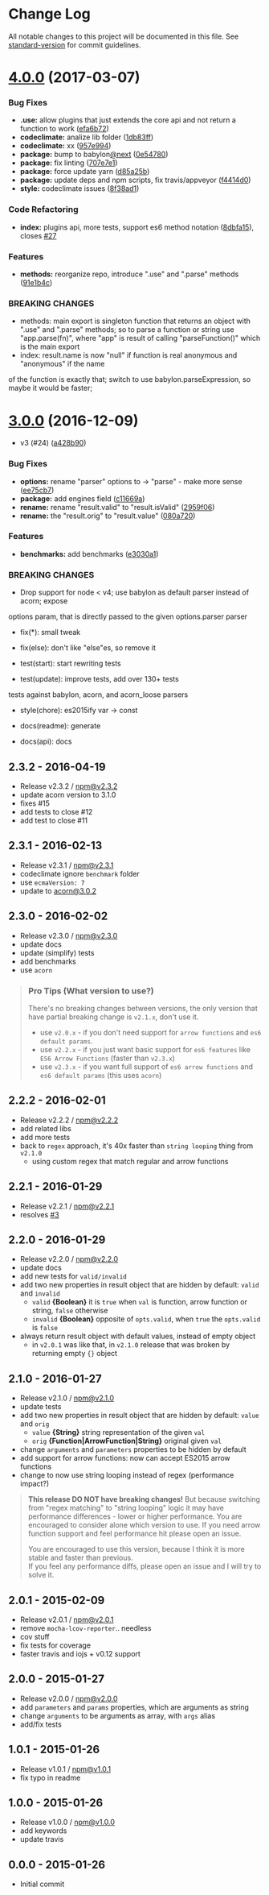 # Change Log

All notable changes to this project will be documented in this file. See [standard-version](https://github.com/conventional-changelog/standard-version) for commit guidelines.

<a name="4.0.0"></a>
# [4.0.0](https://github.com/tunnckocore/parse-function/compare/v3.0.0...v4.0.0) (2017-03-07)


### Bug Fixes

* **.use:** allow plugins that just extends the core api and not return a function to work ([efa6b72](https://github.com/tunnckocore/parse-function/commit/efa6b72))
* **codeclimate:** analize lib folder ([1db83ff](https://github.com/tunnckocore/parse-function/commit/1db83ff))
* **codeclimate:** xx ([957e994](https://github.com/tunnckocore/parse-function/commit/957e994))
* **package:** bump to babylon[@next](https://github.com/next) ([0e54780](https://github.com/tunnckocore/parse-function/commit/0e54780))
* **package:** fix linting ([707e7e1](https://github.com/tunnckocore/parse-function/commit/707e7e1))
* **package:** force update yarn ([d85a25b](https://github.com/tunnckocore/parse-function/commit/d85a25b))
* **package:** update deps and npm scripts, fix travis/appveyor ([f4414d0](https://github.com/tunnckocore/parse-function/commit/f4414d0))
* **style:** codeclimate issues ([8f38ad1](https://github.com/tunnckocore/parse-function/commit/8f38ad1))


### Code Refactoring

* **index:** plugins api, more tests, support es6 method notation ([8dbfa15](https://github.com/tunnckocore/parse-function/commit/8dbfa15)), closes [#27](https://github.com/tunnckocore/parse-function/issues/27)


### Features

* **methods:** reorganize repo, introduce ".use" and ".parse" methods ([91e1b4c](https://github.com/tunnckocore/parse-function/commit/91e1b4c))


### BREAKING CHANGES

* methods: main export is singleton function that returns an object with ".use" and ".parse"
methods; so to parse a function or string use "app.parse(fn)", where "app" is result of calling
"parseFunction()" which is the main export
* index: result.name is now "null" if function is real anonymous and "anonymous" if the name

of the function is exactly that; switch to use babylon.parseExpression, so maybe it would be faster;



<a name="3.0.0"></a>
# [3.0.0](https://github.com/tunnckocore/parse-function/compare/v2.3.2...v3.0.0) (2016-12-09)


* v3 (#24) ([a428b90](https://github.com/tunnckocore/parse-function/commit/a428b90))


### Bug Fixes

* **options:** rename "parser" options to -> "parse" - make more sense ([ee75cb7](https://github.com/tunnckocore/parse-function/commit/ee75cb7))
* **package:** add engines field ([c11669a](https://github.com/tunnckocore/parse-function/commit/c11669a))
* **rename:** rename "result.valid" to "result.isValid" ([2959f06](https://github.com/tunnckocore/parse-function/commit/2959f06))
* **rename:** the "result.orig" to "result.value" ([080a720](https://github.com/tunnckocore/parse-function/commit/080a720))


### Features

* **benchmarks:** add benchmarks ([e3030a1](https://github.com/tunnckocore/parse-function/commit/e3030a1))


### BREAKING CHANGES

* Drop support for node < v4; use babylon as default parser instead of acorn; expose

options param, that is directly passed to the given options.parser parser

* fix(*): small tweak

* fix(else): don't like "else"es, so remove it

* test(start): start rewriting tests

* test(update): improve tests, add over 130+ tests

tests against babylon, acorn, and acorn_loose parsers

* style(chore): es2015ify var -> const

* docs(readme): generate

* docs(api): docs





## 2.3.2 - 2016-04-19
- Release v2.3.2 / npm@v2.3.2
- update acorn version to 3.1.0
- fixes #15
- add tests to close #12
- add test to close #11

## 2.3.1 - 2016-02-13
- Release v2.3.1 / npm@v2.3.1
- codeclimate ignore `benchmark` folder
- use `ecmaVersion: 7`
- update to acorn@3.0.2

## 2.3.0 - 2016-02-02
- Release v2.3.0 / npm@v2.3.0
- update docs
- update (simplify) tests
- add benchmarks
- use `acorn`

> ### Pro Tips (What version to use?)
> There's no breaking changes between versions, the only version that have partial breaking change is `v2.1.x`, don't use it.
> 
> - use `v2.0.x` - if you don't need support for `arrow functions` and `es6 default params`.
> - use `v2.2.x` - if you just want basic support for `es6 features` like `ES6 Arrow Functions` (faster than `v2.3.x`)
> - use `v2.3.x` - if you want full support of `es6 arrow functions` and `es6 default params` (this uses `acorn`)

## 2.2.2 - 2016-02-01
- Release v2.2.2 / npm@v2.2.2
- add related libs
- add more tests
- back to `regex` approach, it's 40x faster than `string looping` thing from `v2.1.0`
  + using custom regex that match regular and arrow functions

## 2.2.1 - 2016-01-29
- Release v2.2.1 / npm@v2.2.1
- resolves [#3](https://github.com/tunnckoCore/parse-function/issues/3 "failing when something after CLOSE_CURLY")

## 2.2.0 - 2016-01-29
- Release v2.2.0 / npm@v2.2.0
- update docs
- add new tests for `valid/invalid`
- add two new properties in result object that are hidden by default: `valid` and `invalid`
  + `valid` **{Boolean}** it is `true` when `val` is function, arrow function or string, `false` otherwise
  + `invalid` **{Boolean}** opposite of `opts.valid`, when `true` the `opts.valid` is `false`
- always return result object with default values, instead of empty object
  + in `v2.0.1` was like that, in `v2.1.0` release that was broken by returning empty `{}` object

## 2.1.0 - 2016-01-27
- Release v2.1.0 / npm@v2.1.0
- update tests
- add two new properties in result object that are hidden by default: `value` and `orig`
  + `value` **{String}** string representation of the given `val`
  + `orig` **{Function|ArrowFunction|String}** original given `val`
- change `arguments` and `parameters` properties to be hidden by default
- add support for arrow functions: now can accept ES2015 arrow functions
- change to now use string looping instead of regex (performance impact?)

> **This release DO NOT have breaking changes!** But because switching from "regex matching" to "string looping" logic it may have performance differences - lower or higher performance. You are encouraged to consider alone which version to use. If you need arrow function support and feel performance hit please open an issue.
> 
> You are encouraged to use this version, because I think it is more stable and faster than previous.  
> If you feel any performance diffs, please open an issue and I will try to solve it.

## 2.0.1 - 2015-02-09
- Release v2.0.1 / npm@v2.0.1
- remove `mocha-lcov-reporter`.. needless
- cov stuff
- fix tests for coverage
- faster travis and iojs + v0.12 support

## 2.0.0 - 2015-01-27
- Release v2.0.0 / npm@v2.0.0
- add `parameters` and `params` properties, which are arguments as string
- change `arguments` to be arguments as array, with `args` alias
- add/fix tests

## 1.0.1 - 2015-01-26
- Release v1.0.1 / npm@v1.0.1
- fix typo in readme

## 1.0.0 - 2015-01-26
- Release v1.0.0 / npm@v1.0.0
- add keywords
- update travis

## 0.0.0 - 2015-01-26
- Initial commit
